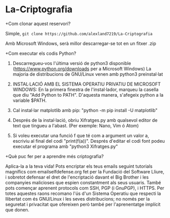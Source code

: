 # La-Criptografia
+Com clonar aquest reservori?

Simple, `git clone https://github.com/alexland7219/La-Criptografia`

Amb Microsoft Windows, serà millor descarregar-se tot en un fitxer .zip

+Com executar els codis Python?

1. Descarregueu-vos l'última versió de python3 disponible (https://www.python.org/downloads per a Microsoft Windows)
   La majoria de distribucions de GNU/Linux venen amb python3 preinstal·lat

2. INSTAL·LACIÓ AMB EL SISTEMA OPERATIU PRIVATIU DE MICROSOFT WINDOWS: 
En la primera finestra de l'instal·lador, marqueu la casella que
diu "Add Python to PATH". D'aquesta manera, s'afegeix python a la variable $PATH.

3. Cal instal·lar matplotlib amb pip: "python -m pip install -U matplotlib"

3. Després de la instal·lació, obriu Xifratges.py amb qualsevol editor de text
   que tingueu a l'abast. (Per exemple: Nano, Vim ó Atom)

4. Si voleu executar una funció f que té com a argument un valor a,
   escriviu al final del codi "print(f(a))". Després d'editar el codi font
   podeu executar el programa amb "python3 Xifratges.py"

+Què puc fer per a aprendre més criptografia?

Aplica-la a la teva vida! Pots encriptar els teus emails seguint tutorials magnífics com emailselfdefense.org fet per la Fundació del Software Lliure, i sobretot defensar el dret de l'encriptació davant el Big Brother i les companyies malicioses que espien constantment als seus usuaris. També pots començar aprenent protocols com SSH, PGP (i GnuPGP), i HTTPS. Per totes aquestes raons recomano l'ús d'un Sistema Operatiu que respecti la llibertat com és GNU/Linux i les seves distribucions; no només per la seguretat i privacitat que ofereixen però també per l'aprenentatge implícit que donen.

